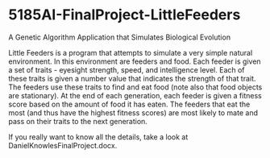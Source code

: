 5185AI-FinalProject-LittleFeeders
=================================

A Genetic Algorithm Application that Simulates Biological Evolution

Little Feeders is a program that attempts to simulate a very simple natural environment. In this environment are feeders and food. Each feeder is given a set of traits - eyesight strength, speed, and intelligence level. Each of these traits is given a number value that indicates the strength of that trait. The feeders use these traits to find and eat food (note also that food objects are stationary). At the end of each generation, each feeder is given a fitness score based on the amount of food it has eaten. The feeders that eat the most (and thus have the highest fitness scores) are most likely to mate and pass on their traits to the next generation. 

If you really want to know all the details, take a look at DanielKnowlesFinalProject.docx. 
